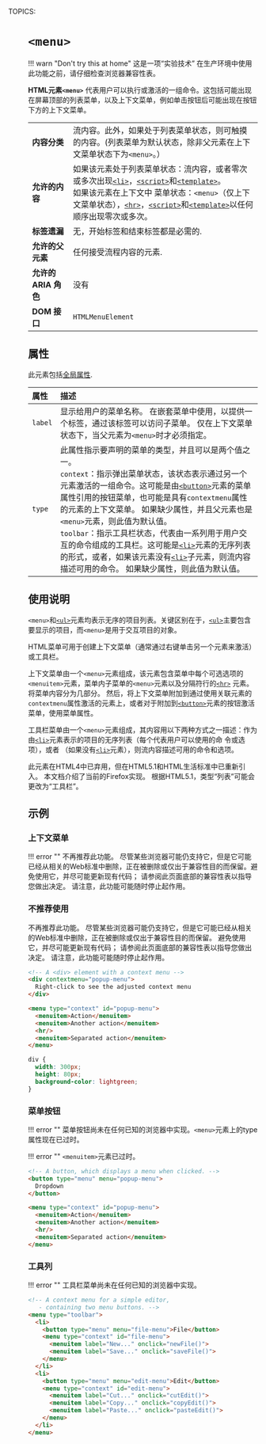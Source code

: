 TOPICS: <menu>

# `<menu>`

!!! warn "Don't try this at home"
    这是一项“实验技术”
    在生产环境中使用此功能之前，请仔细检查浏览器兼容性表。

**HTML元素`<menu>`** 代表用户可以执行或激活的一组命令。这包括可能出现在屏幕顶部的列表菜单，以及上下文菜单，例如单击按钮后可能出现在按钮下方的上下文菜单。

|  |  |
| :-- | :-- |
| **内容分类** | 流内容。此外，如果处于列表菜单状态，则可触摸的内容。(列表菜单为默认状态，除非父元素在上下文菜单状态下为`<menu>`。） |
| **允许的内容** | 如果该元素处于列表菜单状态：流内容，或者零次或多次出现[`<li>`](/zh-hans/webfrontend/<li>)，[`<script>`](/zh-hans/webfrontend/<script>)和[`<template>`](/zh-hans/webfrontend/<template>)。<br>如果该元素在上下文中 菜单状态：`<menu>`（仅上下文菜单状态），[`<hr>`](/zh-hans/webfrontend/<hr>)，[`<script>`](/zh-hans/webfrontend/<script>)和[`<template>`](/zh-hans/webfrontend/<template>)以任何顺序出现零次或多次。 |
| **标签遗漏**| 无，开始标签和结束标签都是必需的. |
| **允许的父元素** | 任何接受流程内容的元素. |
| **允许的 ARIA 角色** | 没有 |
| **DOM 接口** | `HTMLMenuElement` |

## 属性

此元素包括[全局属性](/zh-hans/webfrontend/HTML_Global_Attributes).

| 属性 | 描述 |
| :-- | :-- |
| `label` | 显示给用户的菜单名称。 在嵌套菜单中使用，以提供一个标签，通过该标签可以访问子菜单。 仅在上下文菜单状态下，当父元素为`<menu>`时才必须指定。|
| `type` | 此属性指示要声明的菜单的类型，并且可以是两个值之一。<br> `context`：指示弹出菜单状态，该状态表示通过另一个元素激活的一组命令。这可能是由[`<button>`](/zh-hans/webfrontend/<button>)元素的菜单属性引用的按钮菜单，也可能是具有`contextmenu`属性的元素的上下文菜单。 如果缺少属性，并且父元素也是`<menu>`元素，则此值为默认值。<br>`toolbar`：指示工具栏状态，代表由一系列用于用户交互的命令组成的工具栏。这可能是[`<li>`](/zh-hans/webfrontend/<li>)元素的无序列表的形式，或者，如果该元素没有[`<li>`](/zh-hans/webfrontend/<li>)子元素，则流内容描述可用的命令。 如果缺少属性，则此值为默认值。|

## 使用说明

`<menu>`和[`<ul>`](/zh-hans/webfrontend/<ul>)元素均表示无序的项目列表。关键区别在于，[`<ul>`](/zh-hans/webfrontend/<ul>)主要包含要显示的项目，而`<menu>`是用于交互项目的对象。

HTML菜单可用于创建上下文菜单（通常通过右键单击另一个元素来激活）或工具栏。

上下文菜单由一个`<menu>`元素组成，该元素包含菜单中每个可选选项的`<menuitem>`元素，菜单内子菜单的`<menu>`元素以及分隔符行的[`<hr>`](/zh-hans/webfrontend/<hr>)
元素。 将菜单内容分为几部分。 然后，将上下文菜单附加到通过使用关联元素的`contextmenu`属性激活的元素上，或者对于附加到[`<button>`](/zh-hans/webfrontend/<button>)元素的按钮激活菜单，使用菜单属性。

工具栏菜单由一个`<menu>`元素组成，其内容用以下两种方式之一描述：作为由[`<li>`](/zh-hans/webfrontend/<li>)元素表示的项目的无序列表（每个代表用户可以使用的命
令或选项），或者 （如果没有[`<li>`](/zh-hans/webfrontend/<li>)元素），则流内容描述可用的命令和选项。

此元素在HTML4中已弃用，但在HTML5.1和HTML生活标准中已重新引入。 本文档介绍了当前的Firefox实现。 根据HTML5.1，类型“列表”可能会更改为“工具栏”。

## 示例

### 上下文菜单

!!! error ""
    不再推荐此功能。 尽管某些浏览器可能仍支持它，但是它可能已经从相关的Web标准中删除，正在被删除或仅出于兼容性目的而保留。避免使用它，并尽可能更新现有代码；
    请参阅此页面底部的兼容性表以指导您做出决定。 请注意，此功能可能随时停止起作用。

### 不推荐使用

不再推荐此功能。 尽管某些浏览器可能仍支持它，但是它可能已经从相关的Web标准中删除，正在被删除或仅出于兼容性目的而保留。 避免使用它，并尽可能更新现有代码； 请参阅此页面底部的兼容性表以指导您做出决定。
请注意，此功能可能随时停止起作用。

```html
<!-- A <div> element with a context menu -->
<div contextmenu="popup-menu">
  Right-click to see the adjusted context menu
</div>

<menu type="context" id="popup-menu">
  <menuitem>Action</menuitem>
  <menuitem>Another action</menuitem>
  <hr/>
  <menuitem>Separated action</menuitem>
</menu>
```

```css
div {
  width: 300px;
  height: 80px;
  background-color: lightgreen;
}
```

### 菜单按钮

!!! error ""
    菜单按钮尚未在任何已知的浏览器中实现。`<menu>`元素上的type属性现在已过时。

!!! error ""
    `<menuitem>`元素已过时。

```html
<!-- A button, which displays a menu when clicked. -->
<button type="menu" menu="popup-menu">
  Dropdown
</button>

<menu type="context" id="popup-menu">
  <menuitem>Action</menuitem>
  <menuitem>Another action</menuitem>
  <hr/>
  <menuitem>Separated action</menuitem>
</menu>
```

### 工具列

!!! error ""
    工具栏菜单尚未在任何已知的浏览器中实现。

```html
<!-- A context menu for a simple editor,
   - containing two menu buttons. -->
<menu type="toolbar">
  <li>
    <button type="menu" menu="file-menu">File</button>
    <menu type="context" id="file-menu">
      <menuitem label="New..." onclick="newFile()">
      <menuitem label="Save..." onclick="saveFile()">
    </menu>
  </li>
  <li>
    <button type="menu" menu="edit-menu">Edit</button>
    <menu type="context" id="edit-menu">
      <menuitem label="Cut..." onclick="cutEdit()">
      <menuitem label="Copy..." onclick="copyEdit()">
      <menuitem label="Paste..." onclick="pasteEdit()">
    </menu>
  </li>
</menu>
```

